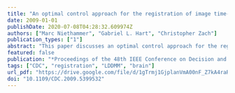 ```yaml
---
title: "An optimal control approach for the registration of image time-series"
date: 2009-01-01
publishDate: 2020-07-08T04:28:32.609974Z
authors: ["Marc Niethammer", "Gabriel L. Hart", "Christopher Zach"]
publication_types: ["1"]
abstract: "This paper discusses an optimal control approach for the registration of image time-series (growth modeling). It combines and augments work on an optimal control formulation to optical flow with theory from large-displacement diffeomorphic image registration. The unification of the two viewpoints leads to (i) a more efficient computation of the gradient of the optimization problem, (ii) an easier numerical implementation, and (iii) an intuitive interpretation of the adjoint equation underlying the optimization problem. Further, a novel formulation for the unbiased estimation of image correspondences across time is proposed."
featured: false
publication: "*Proceedings of the 48th IEEE Conference on Decision and Control, CDC 2009, combined withe the 28th Chinese Control Conference, December 16-18, 2009, Shanghai, China*"
tags: ["CDC", "registration", "LDDMM", "brain"]
url_pdf: "https://drive.google.com/file/d/1gTrmj1GjplanVmA00nF_Z7kA4raR_CBT"
doi: "10.1109/CDC.2009.5399532"
---
```


